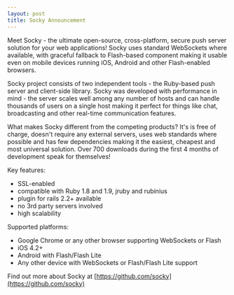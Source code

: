 ```yaml
---
layout: post
title: Socky Announcement
---
```


Meet Socky - the ultimate open-source, cross-platform, secure push server solution for your web applications! Socky uses standard WebSockets where available, with graceful fallback to Flash-based component making it usable even on mobile devices running iOS, Android and other Flash-enabled browsers.

Socky project consists of two independent tools - the Ruby-based push server and client-side library. Socky was developed with performance in mind - the server scales well among any number of hosts and can handle thousands of users on a single host making it perfect for things like chat, broadcasting and other real-time communication features.

What makes Socky different from the competing products? It's is free of charge, doesn't require any external servers, uses web standards where possible and has few dependencies making it the easiest, cheapest and most universal solution. Over 700 downloads during the first 4 months of development speak for themselves!

Key features:

- SSL-enabled
- compatible with Ruby 1.8 and 1.9, jruby and rubinius
- plugin for rails 2.2+ available
- no 3rd party servers involved
- high scalability

Supported platforms:

- Google Chrome or any other browser supporting WebSockets or Flash
- iOS 4.2+
- Android with Flash/Flash Lite
- Any other device with WebSockets or Flash/Flash Lite support

Find out more about Socky at [https://github.com/socky](https://github.com/socky)
